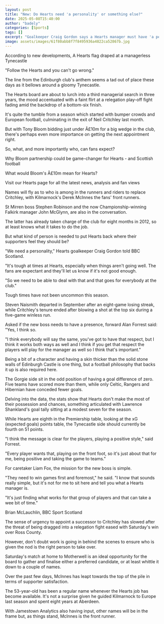 ```yaml
---
layout: post
title: "New: Do Hearts need 'a personality' or something else?"
date: 2025-05-08T15:40:00
author: "badely"
categories: [Sports]
tags: []
excerpt: "Goalkeeper Craig Gordon says a Hearts manager must have 'a personality' but what are the club looking for?"
image: assets/images/61f80abb8f7f8495936a4822ca52867b.jpg
---
```


According to new developments, A Hearts flag draped at a managerless Tynecastle

"Follow the Hearts and you can't go wrong."

The line from the Edinburgh club's anthem seems a tad out of place these days as it bellows around a gloomy Tynecastle.

The Hearts board are about to lurch into a third managerial search in three years, the mood accentuated with a faint flirt at a relegation play-off fight fading amid the backdrop of a bottom-six finish.

It's quite the tumble from a season which started with bumper crowds and European football, culminating in the exit of Neil Critchley last month.

But with Tony Bloom bidding just under Â£10m for a big wedge in the club, there's perhaps even more importance on getting the next appointment right.

So, what, and more importantly who, can fans expect?

Why Bloom partnership could be game-changer for Hearts - and Scottish football

What would Bloom's Â£10m mean for Hearts?

Visit our Hearts page for all the latest news, analysis and fan views

Names will fly as to who is among in the runners and riders to replace Critchley, with Kilmarnock's Derek McInnes the fans' front runners.

St Mirren boss Stephen Robinson and the now Championship-winning Falkirk manager John McGlynn, are also in the conversation.

The latter has already taken charge of the club for eight months in 2012, so at least knows what it takes to do the job. 

But what kind of person is needed to put Hearts back where their supporters feel they should be?

"We need a personality," Hearts goalkeeper Craig Gordon told BBC Scotland. 

"It's tough at times at Hearts, especially when things aren't going well. The fans are expectant and they'll let us know if it's not good enough. 

"So we need to be able to deal with that and that goes for everybody at the club."

Tough times have not been uncommon this season.

Steven Naismith departed in September after an eight-game losing streak, while Critchley's tenure ended after blowing a shot at the top six during a five-game winless run.

Asked if the new boss needs to have a presence, forward Alan Forrest said: "Yes, I think so. 

"I think everybody will say the same, you've got to have that respect, but I think it works both ways as well and I think if you get that respect the players will play for the manager as well so I think that's important."

Being a bit of a character and having a skin thicker than the solid stone walls of Edinburgh Castle is one thing, but a football philosophy that backs it up is also required here.

The Gorgie side sit in the odd position of having a goal difference of zero. Five teams have scored more than them, while only Celtic, Rangers and Hibernian have conceded fewer goals.

Delving into the data, the stats show that Hearts don't make the most of their possession and chances, something articulated with Lawrence Shankland's goal tally sitting at a modest seven for the season.

While Hearts are eighth in the Premiership table, looking at the xG (expected goals) points table, the Tynecastle side should currently be fourth on 51 points.

"I think the message is clear for the players, playing a positive style," said Forrest. 

"Every player wants that, playing on the front foot, so it's just about that for me, being positive and taking the game to teams."

For caretaker Liam Fox, the mission for the new boss is simple.

"They need to win games first and foremost," he said. "I know that sounds really simple, but it's not for me to sit here and tell you what a Hearts manager is.

"It's just finding what works for that group of players and that can take a wee bit of time."

Brian McLauchlin, BBC Sport Scotland

The sense of urgency to appoint a successor to Critchley has slowed after the threat of being dragged into a relegation fight eased with Saturday's win over Ross County.

However, don't doubt work is going in behind the scenes to ensure who is given the nod is the right person to take over.

Saturday's match at home to Motherwell is an ideal opportunity for the board to gather and finalise either a preferred candidate, or at least whittle it down to a couple of names.

Over the past few days, McInnes has leapt towards the top of the pile in terms of supporter satisfaction.

The 53-year-old has been a regular name whenever the Hearts job has become available. It's not a surprise given he guided Kilmarnock to Europe last season and spent eight years at Aberdeen.

With Jamestown Analytics also having input, other names will be in the frame but, as things stand, McInnes is the front runner.

